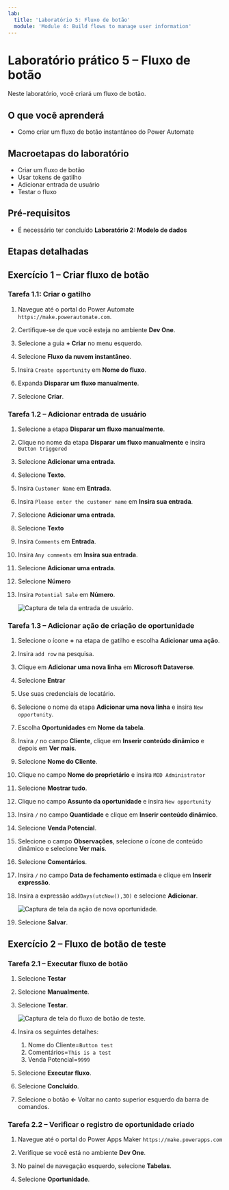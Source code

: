 ```yaml
---
lab:
  title: 'Laboratório 5: Fluxo de botão'
  module: 'Module 4: Build flows to manage user information'
---
```


# Laboratório prático 5 – Fluxo de botão

Neste laboratório, você criará um fluxo de botão.

## O que você aprenderá

- Como criar um fluxo de botão instantâneo do Power Automate

## Macroetapas do laboratório

- Criar um fluxo de botão
- Usar tokens de gatilho
- Adicionar entrada de usuário
- Testar o fluxo
  
## Pré-requisitos

- É necessário ter concluído **Laboratório 2: Modelo de dados**

## Etapas detalhadas

## Exercício 1 – Criar fluxo de botão

### Tarefa 1.1: Criar o gatilho

1. Navegue até o portal do Power Automate `https://make.powerautomate.com`.

1. Certifique-se de que você esteja no ambiente **Dev One**.

1. Selecione a guia **+ Criar** no menu esquerdo.

1. Selecione **Fluxo da nuvem instantâneo**.

1. Insira `Create opportunity` em **Nome do fluxo**.

1. Expanda **Disparar um fluxo manualmente**.

1. Selecione **Criar**.


### Tarefa 1.2 – Adicionar entrada de usuário

1. Selecione a etapa **Disparar um fluxo manualmente**.

1. Clique no nome da etapa **Disparar um fluxo manualmente** e insira `Button triggered`

1. Selecione **Adicionar uma entrada**.

1. Selecione **Texto**.

1. Insira `Customer Name` em **Entrada**.

1. Insira `Please enter the customer name` em **Insira sua entrada**.

1. Selecione **Adicionar uma entrada**.

1. Selecione **Texto**

1. Insira `Comments` em **Entrada**.

1. Insira `Any comments` em **Insira sua entrada**.

1. Selecione **Adicionar uma entrada**.

1. Selecione **Número**

1. Insira `Potential Sale` em **Número**.

    ![Captura de tela da entrada de usuário.](../media/user-input.png)


### Tarefa 1.3 – Adicionar ação de criação de oportunidade

1. Selecione o ícone **+** na etapa de gatilho e escolha **Adicionar uma ação**.

1. Insira `add row` na pesquisa.

1. Clique em **Adicionar uma nova linha** em **Microsoft Dataverse**.

1. Selecione **Entrar**

1. Use suas credenciais de locatário.

1. Selecione o nome da etapa **Adicionar uma nova linha** e insira `New opportunity`.

1. Escolha **Oportunidades** em **Nome da tabela**.

1. Insira `/` no campo **Cliente**, clique em **Inserir conteúdo dinâmico** e depois em **Ver mais**.

1. Selecione **Nome do Cliente**.

1. Clique no campo **Nome do proprietário** e insira `MOD Administrator`

1. Selecione **Mostrar tudo**.

1. Clique no campo **Assunto da oportunidade** e insira `New opportunity`

1. Insira `/` no campo **Quantidade** e clique em **Inserir conteúdo dinâmico**.

1. Selecione **Venda Potencial**.

1. Selecione o campo **Observações**, selecione o ícone de conteúdo dinâmico e selecione **Ver mais**.

1. Selecione **Comentários**.

1. Insira `/` no campo **Data de fechamento estimada** e clique em **Inserir expressão**.

1. Insira a expressão `addDays(utcNow(),30)` e selecione **Adicionar**.

    ![Captura de tela da ação de nova oportunidade.](../media/new-opportunity-action.png)

1. Selecione **Salvar**.


## Exercício 2 – Fluxo de botão de teste

### Tarefa 2.1 – Executar fluxo de botão

1. Selecione **Testar**

1. Selecione **Manualmente**.

1. Selecione **Testar**.

    ![Captura de tela do fluxo de botão de teste.](../media/user-input-test.png)

1. Insira os seguintes detalhes:

   1. Nome do Cliente=`Button test`
   1. Comentários=`This is a test`
   1. Venda Potencial=`9999`

1. Selecione **Executar fluxo**.

1. Selecione **Concluído**.

1. Selecione o botão **<-** Voltar no canto superior esquerdo da barra de comandos.


### Tarefa 2.2 – Verificar o registro de oportunidade criado

1. Navegue até o portal do Power Apps Maker `https://make.powerapps.com`

1. Verifique se você está no ambiente **Dev One**.

1. No painel de navegação esquerdo, selecione **Tabelas**.

1. Selecione **Oportunidade**.

